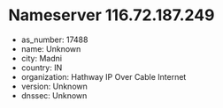 # Nameserver 116.72.187.249

* as_number: 17488
* name: Unknown
* city: Madni
* country: IN
* organization: Hathway IP Over Cable Internet
* version: Unknown
* dnssec: Unknown
